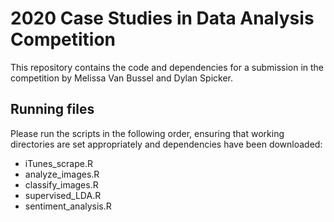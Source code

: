 # 2020 Case Studies in Data Analysis Competition 

This repository contains the code and dependencies for a submission in the competition by Melissa Van Bussel and Dylan Spicker.

## Running files 

Please run the scripts in the following order, ensuring that working directories are set appropriately and dependencies have been downloaded: 

- iTunes_scrape.R
- analyze_images.R
- classify_images.R 
- supervised_LDA.R
- sentiment_analysis.R
